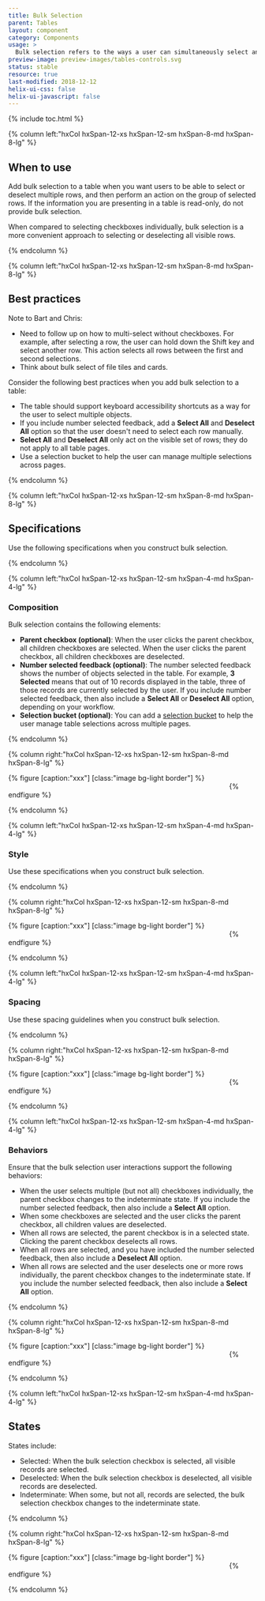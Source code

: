 ```yaml
---
title: Bulk Selection
parent: Tables
layout: component
category: Components
usage: >
  Bulk selection refers to the ways a user can simultaneously select and deselect multiple table rows. After bulk selection, the user can act on the group of selected objects.
preview-image: preview-images/tables-controls.svg
status: stable
resource: true
last-modified: 2018-12-12
helix-ui-css: false
helix-ui-javascript: false
---
```


{% include toc.html %}

<section class="static-section" markdown="1">

<div class="hxRow"  markdown="1">

{% column left:"hxCol hxSpan-12-xs hxSpan-12-sm hxSpan-8-md hxSpan-8-lg" %}

## When to use

Add bulk selection to a table when you want users to be able to select or deselect multiple rows, and then perform an action on the group of selected rows. If the information you are presenting in a table is read-only, do not provide bulk selection.

When compared to selecting checkboxes individually, bulk selection is a more convenient approach to selecting or deselecting all visible rows.

{% endcolumn %}

</div>

</section>

<section class="static-section" markdown="1">

<div class="hxRow"  markdown="1">

{% column left:"hxCol hxSpan-12-xs hxSpan-12-sm hxSpan-8-md hxSpan-8-lg" %}

## Best practices

Note to Bart and Chris:
* Need to follow up on how to multi-select without checkboxes. For example, after selecting a row, the user can hold down the Shift key and select another row. This action selects all rows between the first and second selections.
* Think about bulk select of file tiles and cards.

Consider the following best practices when you add bulk selection to a table:

- The table should support keyboard accessibility shortcuts as a way for the user to select multiple objects.
- If you include number selected feedback, add a **Select All** and **Deselect All** option so that the user doesn't need to select each row manually.
- **Select All** and **Deselect All** only act on the visible set of rows; they do not apply to all table pages.
- Use a selection bucket to help the user can manage multiple selections across pages.

{% endcolumn %}

</div>

</section>

<section class="static-section" markdown="1">

<div class="hxRow"  markdown="1">

{% column left:"hxCol hxSpan-12-xs hxSpan-12-sm hxSpan-8-md hxSpan-8-lg" %}

## Specifications

Use the following specifications when you construct bulk selection.

{% endcolumn %}

</div>

</section>

<section class="static-section" markdown="1">

<div class="hxRow"  markdown="1">

{% column left:"hxCol hxSpan-12-xs hxSpan-12-sm hxSpan-4-md hxSpan-4-lg" %}

### Composition

Bulk selection contains the following elements:

- **Parent checkbox (optional)**: When the user clicks the parent checkbox, all children checkboxes are selected. When the user clicks the parent checkbox, all children checkboxes are deselected.
- **Number selected feedback (optional)**: The number selected feedback shows the number of objects selected in the table. For example, **3 Selected** means that out of 10 records displayed in the table, three of those records are currently selected by the user. If you include number selected feedback, then also include a **Select All** or **Deselect All** option, depending on your workflow.
- **Selection bucket (optional)**: You can add a [selection bucket]({{site.baseurl}}/components/selection-bucket.html) to help the user manage table selections across multiple pages.

{% endcolumn %}

{% column right:"hxCol hxSpan-12-xs hxSpan-12-sm hxSpan-8-md hxSpan-8-lg" %}

{% figure [caption:"xxx"] [class:"image bg-light border"] %}
<embed src="{{site.url}}/assets/images/components/tables/bulk-selection/placeholder-image.png" width="444"/>
{% endfigure %}

{% endcolumn %}

</div>

</section>

<section class="static-section" markdown="1">

<div class="hxRow"  markdown="1">

{% column left:"hxCol hxSpan-12-xs hxSpan-12-sm hxSpan-4-md hxSpan-4-lg" %}

### Style

Use these specifications when you construct bulk selection.

{% endcolumn %}

{% column right:"hxCol hxSpan-12-xs hxSpan-12-sm hxSpan-8-md hxSpan-8-lg" %}

{% figure [caption:"xxx"] [class:"image bg-light border"] %}
<embed src="{{site.url}}/assets/images/components/tables/bulk-selection/placeholder-image.png" width="444"/>
{% endfigure %}

{% endcolumn %}

</div>

</section>

<section class="static-section" markdown="1">

<div class="hxRow"  markdown="1">

{% column left:"hxCol hxSpan-12-xs hxSpan-12-sm hxSpan-4-md hxSpan-4-lg" %}

### Spacing

Use these spacing guidelines when you construct bulk selection.

{% endcolumn %}

{% column right:"hxCol hxSpan-12-xs hxSpan-12-sm hxSpan-8-md hxSpan-8-lg" %}

{% figure [caption:"xxx"] [class:"image bg-light border"] %}
<embed src="{{site.url}}/assets/images/components/tables/bulk-selection/placeholder-image.png" width="444"/>
{% endfigure %}

{% endcolumn %}

</div>

</section>

<section class="static-section" markdown="1">

<div class="hxRow"  markdown="1">

{% column left:"hxCol hxSpan-12-xs hxSpan-12-sm hxSpan-4-md hxSpan-4-lg" %}

### Behaviors

Ensure that the bulk selection user interactions support the following behaviors:

- When the user selects multiple (but not all) checkboxes individually, the parent checkbox changes to the indeterminate state. If you include the number selected feedback, then also include a **Select All** option.
- When some checkboxes are selected and the user clicks the parent checkbox, all children values are deselected.
- When all rows are selected, the parent checkbox is in a selected state. Clicking the parent checkbox deselects all rows.
- When all rows are selected, and you have included the number selected feedback, then also include a **Deselect All** option.
- When all rows are selected and the user deselects one or more rows individually, the parent checkbox changes to the indeterminate state. If you include the number selected feedback, then also include a **Select All** option.

{% endcolumn %}

{% column right:"hxCol hxSpan-12-xs hxSpan-12-sm hxSpan-8-md hxSpan-8-lg" %}

{% figure [caption:"xxx"] [class:"image bg-light border"] %}
<embed src="{{site.url}}/assets/images/components/tables/bulk-selection/placeholder-image.png" width="444"/>
{% endfigure %}

{% endcolumn %}

</div>

</section>

<section class="static-section" markdown="1">

<div class="hxRow"  markdown="1">

{% column left:"hxCol hxSpan-12-xs hxSpan-12-sm hxSpan-4-md hxSpan-4-lg" %}

## States

States include:

- Selected: When the bulk selection checkbox is selected, all visible records are selected.
- Deselected: When the bulk selection checkbox is deselected, all visible records are deselected.
- Indeterminate: When some, but not all, records are selected, the bulk selection checkbox changes to the indeterminate state.

{% endcolumn %}

{% column right:"hxCol hxSpan-12-xs hxSpan-12-sm hxSpan-8-md hxSpan-8-lg" %}

{% figure [caption:"xxx"] [class:"image bg-light border"] %}
<embed src="{{site.url}}/assets/images/components/tables/bulk-selection/placeholder-image.png" width="444"/>
{% endfigure %}

{% endcolumn %}

</div>

</section>
